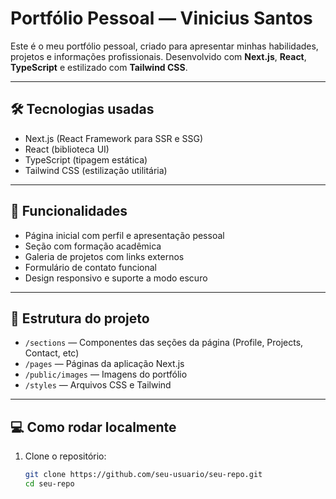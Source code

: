 # Portfólio Pessoal — Vinicius Santos

Este é o meu portfólio pessoal, criado para apresentar minhas habilidades, projetos e informações profissionais. Desenvolvido com **Next.js**, **React**, **TypeScript** e estilizado com **Tailwind CSS**.

---

## 🛠 Tecnologias usadas

- Next.js (React Framework para SSR e SSG)  
- React (biblioteca UI)  
- TypeScript (tipagem estática)  
- Tailwind CSS (estilização utilitária)  

---

## 🚀 Funcionalidades

- Página inicial com perfil e apresentação pessoal  
- Seção com formação acadêmica  
- Galeria de projetos com links externos  
- Formulário de contato funcional  
- Design responsivo e suporte a modo escuro  

---

## 📂 Estrutura do projeto

- `/sections` — Componentes das seções da página (Profile, Projects, Contact, etc)  
- `/pages` — Páginas da aplicação Next.js  
- `/public/images` — Imagens do portfólio  
- `/styles` — Arquivos CSS e Tailwind  

---

## 💻 Como rodar localmente

1. Clone o repositório:  
   ```bash
   git clone https://github.com/seu-usuario/seu-repo.git
   cd seu-repo
